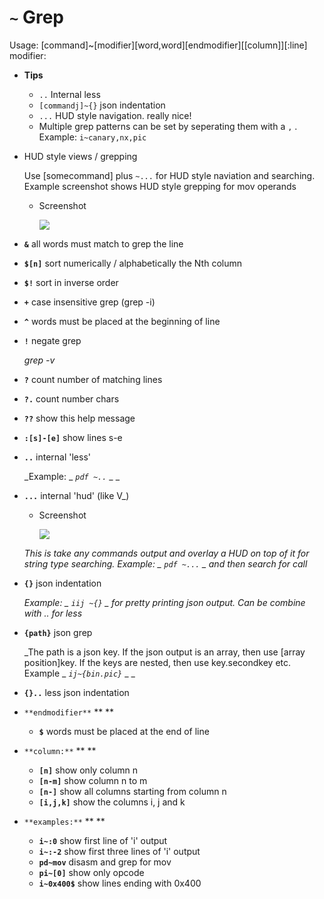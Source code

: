 <!-- TITLE: ~ Grep -->

#  `~` Grep

Usage: [command]~[modifier][word,word][endmodifier][[column]][:line]
    modifier:

- **Tips**
  - `..` Internal less
  - `[commandj]~{}` json indentation
  - `...` HUD style navigation. really nice!
  - Multiple grep patterns can be set by seperating them with a `,` . Example: `i~canary,nx,pic`
- HUD style views / grepping

  Use [somecommand] plus `~...` for HUD style naviation and searching. Example screenshot shows HUD style grepping for mov operands

  - Screenshot

    ![](https://static.notion-static.com/63ac8dbec0584869a1bfa4a1ad842bf0/Untitled)

- **`&`** all words must match to grep the line
- **`$[n]`** sort numerically / alphabetically the Nth column
- **`$!`** sort in inverse order
- **`+`** case insensitive grep (grep -i)
- **`^`** words must be placed at the beginning of line
- **`!`** negate grep

   _grep -v_ 

- **`?`** count number of matching lines
- **`?.`** count number chars
- **`??`** show this help message
- **`:[s]-[e]`** show lines s-e
- **`..`** internal 'less'

   _Example: _ _`pdf ~..`_ _ _ 

- **`...`** internal 'hud' (like V_)
  - Screenshot

    ![](https://static.notion-static.com/30522cb0-5953-48ea-b16e-7ef88084d0d0/Untitled)

   _This is take any commands output and overlay a HUD on top of it for string type searching. Example: _ _`pdf ~...`_ _ and then search for call_ 

- **`{}`** json indentation

   _Example: _ _`iij ~{}`_ _ for pretty printing json output. Can be combine with .. for less_ 

- **`{path}`** json grep

   _The path is a json key. If the json output is an array, then use [array position]key. If the keys are nested, then use key.secondkey etc. Example _ _`ij~{bin.pic}`_ _ _ 

- **`{}..`** less json indentation
- `**endmodifier**` ** **
  - **`$`** words must be placed at the end of line
- `**column:**` ** **
  - **`[n]`** show only column n
  - **`[n-m]`** show column n to m
  - **`[n-]`** show all columns starting from column n
  - **`[i,j,k]`** show the columns i, j and k
- `**examples:**` ** **
  - **`i~:0`** show first line of 'i' output
  - **`i~:-2`** show first three lines of 'i' output
  - **`pd~mov`** disasm and grep for mov
  - **`pi~[0]`** show only opcode
  - **`i~0x400$`** show lines ending with 0x400